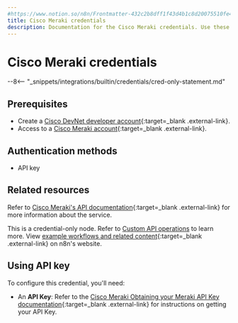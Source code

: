```yaml
---
#https://www.notion.so/n8n/Frontmatter-432c2b8dff1f43d4b1c8d20075510fe4
title: Cisco Meraki credentials
description: Documentation for the Cisco Meraki credentials. Use these credentials to authenticate Cisco Meraki in n8n, a workflow automation platform.
---
```


# Cisco Meraki credentials

--8<-- "_snippets/integrations/builtin/credentials/cred-only-statement.md"

## Prerequisites

- Create a [Cisco DevNet developer account](https://developer.cisco.com){:target=_blank .external-link}.
- Access to a [Cisco Meraki account](https://meraki.cisco.com/){:target=_blank .external-link}.

## Authentication methods

- API key

## Related resources

Refer to [Cisco Meraki's API documentation](https://developer.cisco.com/meraki/api-v1/introduction/){:target=_blank .external-link} for more information about the service.

This is a credential-only node. Refer to [Custom API operations](/integrations/custom-operations/) to learn more. View [example workflows and related content](https://n8n.io/integrations/cisco-meraki/){:target=_blank .external-link} on n8n's website.

## Using API key

To configure this credential, you'll need:

- An **API Key**: Refer to the [Cisco Meraki Obtaining your Meraki API Key documentation](https://developer.cisco.com/meraki/api-v1/authorization/#obtaining-your-meraki-api-key){:target=_blank .external-link} for instructions on getting your API Key.